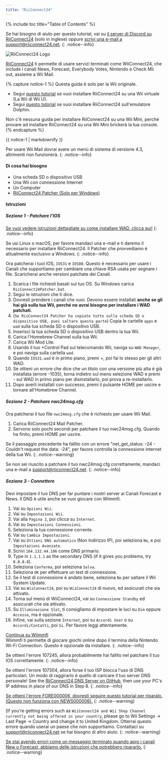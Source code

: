 ```yaml
---
title: "RiiConnect24"
---
```


{% include toc title="Table of Contents" %}

Se hai bisogno di aiuto per questo tutorial, vai su [il server di Discord su RiiConnect24](https://discord.gg/b4Y7jfD) (solo in inglese) oppure [scrivi una e-mail a support@riiconnect24.net](mailto:support@riiconnect24.net).
{: .notice--info}

![RiiConnect24 Logo](/images/WiiRC24Logo.jpg)

[RiiConnect24](https://rc24.xyz/) ti permette di usare servizi terminati come WiiConnect24, che include i canali News, Forecast, Everybody Votes, Nintendo e Check Mii out, assieme a Wii Mail.

{% capture notice-1 %}
Questa guida è solo per la Wii originale.

- Segui [questo tutorial](riiconnect24-vwii) se vuoi installare RiiConnect24 su una Wii virtuale (La Wii di Wii U).
- Segui [questo tutorial](riiconnect24-dolphin) se vuoi installare RiiConnect24 sull'emulatore Dolphin.

Non c'è nessuna guida per installare RiiConnect24 su una Wii Mini, perché provare ad installare RiiConnect24 su una Wii Mini brickerà la tua console.
{% endcapture %}

<div class="notice--warning">{{ notice-1 | markdownify }}</div>

Per usare Wii Mail dovrai avere un menù di sistema di versione 4.3, altrimenti non funzionerà.
{: .notice--info}

#### Di cosa hai bisogno

* Una scheda SD o dispositivo USB
* Una Wii con connessione Internet
* Un Computer
* [RiiConnect24 Patcher (Solo per Windows)](https://github.com/RiiConnect24/RiiConnect24-Patcher/releases)

#### Istruzioni

##### Sezione 1 - Patchare l'IOS

[Se vuoi vedere istruzioni dettagliate su come installare WAD, clicca qui!](wiimodlite)
{: .notice--info}

Se usi Linux o macOS, per favore mandaci una e-mail e ti daremo il necessario per installare RiiConnect24. Il Patcher che provvediamo è attualmente esclusivo a Windows.
{: .notice--info}

Ora patcherai i tuoi IOS, `IOS31` e `IOS80`. Questo è necessario per usare i Canali che supportiamo per cambiare una chiave RSA usata per segnare i file. Scaricherai anche versioni patchate dei Canali.

1. Scarica i file richiesti basati sul tuo OS. Su Windows carica `RiiConnect24Patcher.bat`.
2. Segui le istruzioni che ti dice.
3. Dovresti prendere i canali che vuoi. Devono essere installati **anche se gli hai già sulla tua Wii, perché ne avrai bisogno per installare i WAD patchati**.
4. (`Se RiiConnect24 Patcher ha copiato tutto sulla scheda SD o dispositivo USB, puoi saltare questa parte`) Copia le cartelle `apps` e `wad` sulla tua scheda SD o dispositivo USB.
5. Inserisci la tua scheda SD o dispositivo USB dentro la tua Wii.
6. Carica l'Homebrew Channel sulla tua Wii.
7. Carica Wii Mod Lite.
8. Usando il tuo +Control Pad sul telecomando Wii, naviga su `WAD Manager`, e poi naviga sulla cartella `wad`.
9. Quando `IOS31.wad` è in primo piano, premi +, poi fai lo stesso per gli altri WAD.
10. Se ottieni un errore che dice che un titolo con una versione più alta è già installata (errore -1035), torna indietro sul menù selezione WAD e premi - sul WAD in primo piano per disinstallarlo, poi prova a re-installarlo.
11. Dopo averli installati con successo, premi il pulsante HOME per uscire e tornare all'Homebrew Channel.

##### Sezione 2 - Patchare nwc24msg.cfg

Ora patcherai il tuo file `nwc24msg.cfg` che è richiesto per usare Wii Mail.

1. Carica RiiConnect24 Mail Patcher.
2. Servono solo pochi secondi per patchare il tuo nwc24msg.cfg. Quando ha finito, premi HOME per uscire.

Se il passaggio precedente ha fallito con un errore "net_get_status: -24 - Couldn't request the data: -24", per favore controlla la connessione internet della tua Wii.
{: .notice--warning}

Se non sei riuscito a patchare il tuo nwc24msg.cfg correttamente, mandaci una e-mail a [support@riiconnect24.net](mailto:support@riiconnect24.net).
{: .notice--info}

##### Sezione 3 - Connettere

Devi impostare il tuo DNS per far puntare i nostri server ai Canali Forecast e News. Il DNS è utile anche se vuoi giocare con Wiimmfi.

1. Vai su `Opzioni Wii`.
2. Vai su `Impostazioni Wii`.
3. Vai alla `Pagina 2`, poi clicca su `Internet`.
4. Vai su `Impostazioni Connessioni`.
5. Seleziona la tua connessione corrente.
6. Vai su `Cambia Impostazioni`.
7. Vai su `Ottieni DNS automatico` (Non Indirizzo IP), poi seleziona `No`, e poi `Impostazioni Avanzate`.
8. Scrivi `164.132.44.106` come DNS primario.
9. Type in `1.1.1.1` as the secondary DNS (if it gives you problems, try `8.8.8.8`).
10. Seleziona `Conferma`, poi seleziona `Salva`.
11. Seleziona `OK` per effettuare un test di connessione.
12. Se il test di connessione è andato bene, seleziona `No` per saltare il Wii System Update.
13. Vai su `WiiConnect24`, poi su `WiiConnect24` di nuovo, ed assicurati che sia attivato.
14. Torna sul menù di WiiConnect24, vai su `Connessione Standby` ed assicurati che sia attivato.
15. Su `Illuminazione Slot`, ti consigliamo di impostare le luci su `Dim` oppure `Accesso`, ma è opzionale.
16. Infine, vai sulla sezione `Internet`, poi su `Accordi User` o su `Accordi/Contatti`, poi `Si`. Per favore leggi attentamente.


[Continua su Wiimmfi](wiimmfi)<br> Wiimmfi ti permette di giocare giochi online dopo il termina della Nintendo Wi-Fi Connection. Questo è opzionale da installare.
{: .notice--info}

Se ottieni l'errore 107245, allora probabilmente hai fallito nel patchare il tuo IOS correttamente.
{: .notice--info}

Se ottieni l'errore 107304, allora forse il tuo ISP blocca l'uso di DNS particolari. Un modo di raggirarlo è quello di caricare il tuo server DNS personale! See the [RiiConnect24 DNS Server on GitHub](https://github.com/RiiConnect24/DNS-Server), then use your PC's IP address in place of our DNS in Step 8.
{: .notice--info}

[Se ottieni l'errore FORE000006, dovresti seguire questo tutorial per riparalo. (Questo non funziona con NEWS000006).](riiconnect24-batteryfix)
{: .notice--warning}

[If you're getting errors such as `WiiConnect24 and Wii Shop Channel currently not being offered in your country`, please go to Wii Settings -> Last Page -> Country and change it to United Kingdom. Otterrai questo errore quando userai un paese che non supportiamo. Contattaci su [support@riiconnect24.net](mailto:support@riiconnect24.net) se hai bisogno di altro aiuto.
{: .notice--warning}

[Se stai avendo errori come un messaggio terminato quando apro i canali New o Forecast, abbiamo delle istruzioni che potrebbero ripararlo.](riiconnect24-troubleshooting)
{: .notice--warning}
